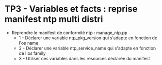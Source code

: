 # TP3 - Variables et facts : reprise manifest ntp multi distri

- Reprendre le manifest de conformité ntp : manage_ntp.pp
  - 1 - Déclarer une variable ntp_pkg_version qui s'adapte en fonction de l'os name
  - 2 - Déclarer une variable ntp_service_name qui s'adapte en fonction de l'os family
  - 3 - Utiliser ces variables dans les resources déclarée du manifest